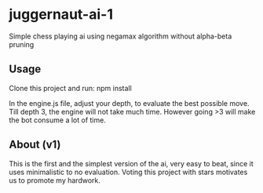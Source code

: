 # juggernaut-ai-1
Simple chess playing ai using negamax algorithm without alpha-beta pruning

## Usage
Clone this project and run:
npm install

In the engine.js file, adjust your depth, to evaluate the best possible move. Till depth 3, the engine will not take much time. However going >3 will make the bot consume a lot of time.

## About (v1)
This is the first and the simplest version of the ai, very easy to beat, since it uses minimalistic to no evaluation. Voting this project with stars motivates us to promote my hardwork.
